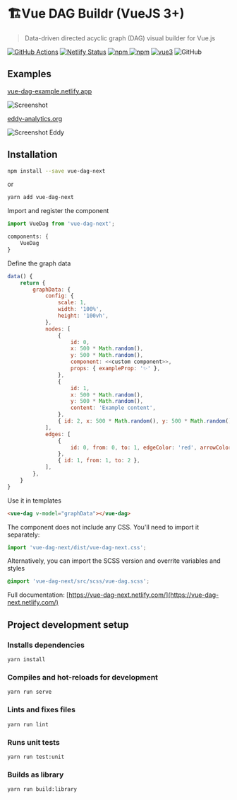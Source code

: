 # 🏗Vue DAG Buildr (VueJS 3+)

> Data-driven directed acyclic graph (DAG) visual builder for Vue.js

 [![GitHub Actions](https://github.com/aleximb/vue-dag/workflows/run-tests/badge.svg)](https://github.com/aleximb/vue-dag/actions) [![Netlify Status](https://api.netlify.com/api/v1/badges/377debe3-712c-40c8-a4a8-2909fff31db4/deploy-status)](https://app.netlify.com/sites/vue-dag/deploys)
[![npm](https://img.shields.io/npm/v/vue-dag.svg) ![npm](https://img.shields.io/npm/dm/vue-dag.svg)](https://www.npmjs.com/package/vue-dag)
[![vue3](https://img.shields.io/badge/vue-3+-brightgreen.svg)](https://v3.vuejs.org/)
![GitHub](https://img.shields.io/github/license/aleximb/vue-dag.svg)

## Examples

[vue-dag-example.netlify.app](https://vue-dag-example.netlify.app/)

![Screenshot](docs/.vuepress/public/screenshot.png)

[eddy-analytics.org](https://eddy-analytics.org)

![Screenshot Eddy](docs/.vuepress/public/screenshot-eddy.png)


## Installation

```bash
npm install --save vue-dag-next
```
or 
```bash
yarn add vue-dag-next
```

Import and register the component
```js
import VueDag from 'vue-dag-next';
```

```js
components: {
    VueDag
}
```

Define the graph data
```js
data() {
    return {
        graphData: {
            config: {
                scale: 1,
                width: '100%',
                height: '100vh',
            },
            nodes: [
                {
                    id: 0,
                    x: 500 * Math.random(),
                    y: 500 * Math.random(),
                    component: <<custom component>>,
                    props: { exampleProp: '✨' },
                },
                {
                    id: 1,
                    x: 500 * Math.random(),
                    y: 500 * Math.random(),
                    content: 'Example content',
                },
                { id: 2, x: 500 * Math.random(), y: 500 * Math.random() },
            ],
            edges: [
                {
                    id: 0, from: 0, to: 1, edgeColor: 'red', arrowColor: 'red',
                },
                { id: 1, from: 1, to: 2 },
            ],
        },
    }
}
```

Use it in templates
```html
<vue-dag v-model="graphData"></vue-dag>
```

The component does not include any CSS. You'll need to import it separately:
```js
import 'vue-dag-next/dist/vue-dag-next.css';
```

Alternatively, you can import the SCSS version and overrite variables and styles
 ```scss
@import 'vue-dag-next/src/scss/vue-dag.scss';
```

Full documentation: [https://vue-dag-next.netlify.com/](https://vue-dag-next.netlify.com/)



## Project development setup


### Installs dependencies
```
yarn install
```

### Compiles and hot-reloads for development
```
yarn run serve
```

### Lints and fixes files
```
yarn run lint
```

### Runs unit tests
```
yarn run test:unit
```

### Builds as library
```
yarn run build:library
```
